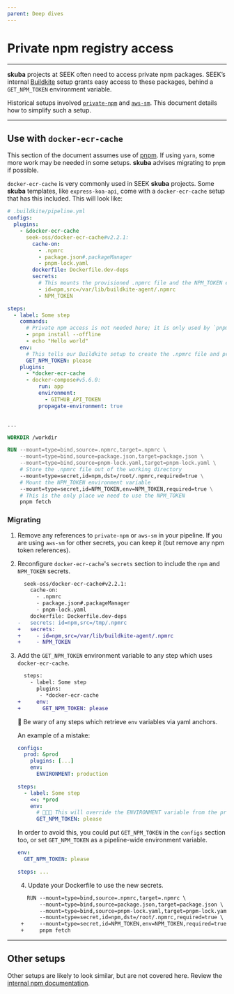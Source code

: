 ```yaml
---
parent: Deep dives
---
```


# Private npm registry access

---

**skuba** projects at SEEK often need to access private npm packages.
SEEK’s internal [Buildkite](./buildkite.md) setup grants easy access to these packages,
behind a `GET_NPM_TOKEN` environment variable.

Historical setups involved [`private-npm`](http://github.com/seek-oss/private-npm-buildkite-plugin) and [`aws-sm`](https://github.com/seek-oss/aws-sm-buildkite-plugin/).
This document details how to simplify such a setup.

---

## Use with `docker-ecr-cache`

This section of the document assumes use of [pnpm](./pnpm.md).
If using `yarn`, some more work may be needed in some setups.
**skuba** advises migrating to `pnpm` if possible.

`docker-ecr-cache` is very commonly used in SEEK **skuba** projects.
Some **skuba** templates, like `express-koa-api`, come with a `docker-ecr-cache` setup that has this included.
This will look like:

```yaml
# .buildkite/pipeline.yml
configs:
  plugins:
    - &docker-ecr-cache
      seek-oss/docker-ecr-cache#v2.2.1:
        cache-on:
          - .npmrc
          - package.json#.packageManager
          - pnpm-lock.yaml
        dockerfile: Dockerfile.dev-deps
        secrets:
          # This mounts the provisioned .npmrc file and the NPM_TOKEN environment variable for use in `pnpm fetch`
          - id=npm,src=/var/lib/buildkite-agent/.npmrc
          - NPM_TOKEN

steps:
  - label: Some step
    commands:
      # Private npm access is not needed here; it is only used by `pnpm fetch` in the Dockerfile
      - pnpm install --offline
      - echo "Hello world"
    env:
      # This tells our Buildkite setup to create the .npmrc file and provision the NPM_TOKEN environment variable
      GET_NPM_TOKEN: please
    plugins:
      - *docker-ecr-cache
      - docker-compose#v5.6.0:
          run: app
          environment:
            - GITHUB_API_TOKEN
          propagate-environment: true
```

```dockerfile

...

WORKDIR /workdir

RUN --mount=type=bind,source=.npmrc,target=.npmrc \
    --mount=type=bind,source=package.json,target=package.json \
    --mount=type=bind,source=pnpm-lock.yaml,target=pnpm-lock.yaml \
    # Store the .npmrc file out of the working directory
    --mount=type=secret,id=npm,dst=/root/.npmrc,required=true \
    # Mount the NPM_TOKEN environment variable
    --mount=type=secret,id=NPM_TOKEN,env=NPM_TOKEN,required=true \
    # This is the only place we need to use the NPM_TOKEN
    pnpm fetch
```

### Migrating

1. Remove any references to `private-npm` or `aws-sm` in your pipeline.
   If you are using `aws-sm` for other secrets, you can keep it (but remove any npm token references).
2. Reconfigure `docker-ecr-cache`'s `secrets` section to include the `npm` and `NPM_TOKEN` secrets.

   <!-- prettier-ignore -->
   ```diff
     seek-oss/docker-ecr-cache#v2.2.1:
       cache-on:
         - .npmrc
         - package.json#.packageManager
         - pnpm-lock.yaml
       dockerfile: Dockerfile.dev-deps
   -   secrets: id=npm,src=/tmp/.npmrc
   +   secrets:
   +     - id=npm,src=/var/lib/buildkite-agent/.npmrc
   +     - NPM_TOKEN
   ```

3. Add the `GET_NPM_TOKEN` environment variable to any step which uses `docker-ecr-cache`.

   ```diff
     steps:
       - label: Some step
         plugins:
          - *docker-ecr-cache
   +     env:
   +       GET_NPM_TOKEN: please
   ```

   🚨 Be wary of any steps which retrieve `env` variables via yaml anchors.

   An example of a mistake:

   ```yaml
   configs:
     prod: &prod
       plugins: [...]
       env:
         ENVIRONMENT: production

   steps:
     - label: Some step
       <<: *prod
       env:
         # 🚨🚨🚨 This will override the ENVIRONMENT variable from the prod anchor
         GET_NPM_TOKEN: please
   ```

   In order to avoid this, you could put `GET_NPM_TOKEN` in the `configs` section too, or set `GET_NPM_TOKEN`
   as a pipeline-wide environment variable.

   ```yaml
   env:
     GET_NPM_TOKEN: please

   steps: ...
   ```

   4. Update your Dockerfile to use the new secrets.

   ```diff
      RUN --mount=type=bind,source=.npmrc,target=.npmrc \
          --mount=type=bind,source=package.json,target=package.json \
          --mount=type=bind,source=pnpm-lock.yaml,target=pnpm-lock.yaml \
          --mount=type=secret,id=npm,dst=/root/.npmrc,required=true \
    +     --mount=type=secret,id=NPM_TOKEN,env=NPM_TOKEN,required=true \
    +     pnpm fetch
   ```

---

## Other setups

Other setups are likely to look similar, but are not covered here.
Review the [internal npm documentation](https://backstage.myseek.xyz/docs/default/component/artifact-management-docs/npm-access/).
